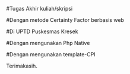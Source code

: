 #Tugas Akhir kuliah/skripsi 

#Dengan metode Certainty Factor berbasis web

#Di UPTD Puskesmas Kresek

#Dengan mengunakan Php Native

#Dengan mengunakan template-CPI

Terimakasih.
